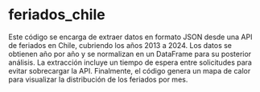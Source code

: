 # feriados_chile
Este código se encarga de extraer datos en formato JSON desde una API de feriados en Chile, cubriendo los años 2013 a 2024. Los datos se obtienen año por año y se normalizan en un DataFrame para su posterior análisis. La extracción incluye un tiempo de espera entre solicitudes para evitar sobrecargar la API. Finalmente, el código genera un mapa de calor para visualizar la distribución de los feriados por mes.
